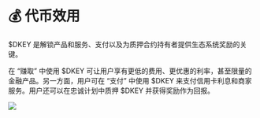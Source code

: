 # 💰 代币效用

$DKEY 是解锁产品和服务、支付以及为质押合约持有者提供生态系统奖励的关键。

在 “赚取” 中使用 $DKEY 可让用户享有更低的费用、更优惠的利率，甚至限量的金融产品。另一方面，用户可在 “支付” 中使用 $DKEY 来支付信用卡利息和商家服务。用户还可以在忠诚计划中质押 $DKEY 并获得奖励作为回报。



![](../.gitbook/assets/DKEY-token-utility\_CN.JPG)



